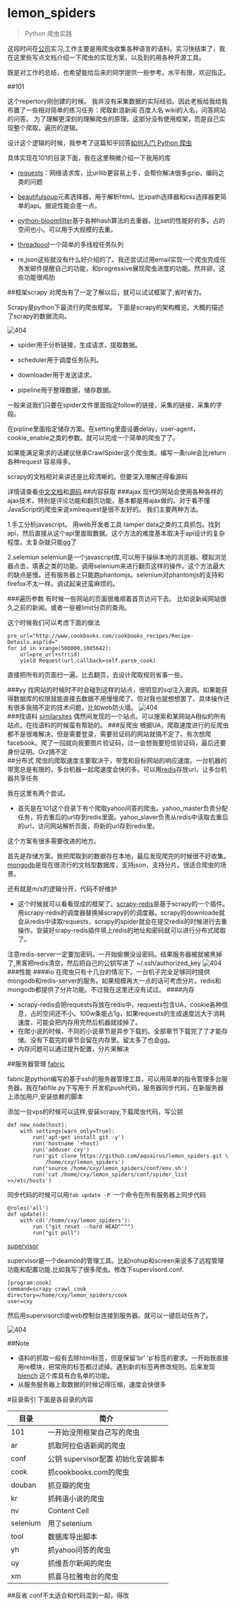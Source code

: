 # lemon_spiders
>Python 爬虫实践

这段时间在[公司]("http://www.speechocean.com")实习,工作主要是用爬虫收集各种语言的语料。实习快结束了，我在这里些写点文档介绍一下爬虫的实现方案，以及到的用各种开源工具。

既是对工作的总结，也希望能给后来的同学提供一些参考。水平有限，欢迎指正。 

##101

这个repertory刚创建的时候。 我并没有采集数据的实际经验。因此老板给我给我布置了一些相对简单的练习任务：爬取新浪新闻 百度人名 wiki的人名，问答网站的问答。 
为了理解更深刻的理解爬虫的原理。这部分没有使用框架，而是自己实现整个爬取，遍历的逻辑。

设计这个逻辑的时候，我参考了这篇知乎回答[如何入门 Python 爬虫](https://www.zhihu.com/question/20899988/answer/24923424)

具体实现在101的目录下面，我在这里稍微介绍一下我用的库

* [requests](http://cn.python-requests.org/zh_CN/latest/)：网络请求库，比urllib更容易上手，会帮你解决很多gzip，编码之类的问题

  
* [beautifulsoup](https://www.crummy.com/software/BeautifulSoup/bs4/doc.zh/#id40)元素选择器，用于解析html。比xpath选择器和css选择器更简单的api。据说性能会差一点。


* [python-bloomfilter](https://github.com/jaybaird/python-bloomfilter)基于各种hash算法的去重器，比set的性能好的多，占的空间也小。可以用于大规模的去重。


* [threadpool](http://chrisarndt.de/projects/threadpool/api/)一个简单的多线程任务队列

* re,json这些就没有什么好介绍的了。我还尝试过用email实现一个爬虫完成任务发邮件提醒自己的功能，和progressive展现爬虫进度的功能。然并卵，这些功能很鸡肋

##框架scrapy 
对爬虫有了一定了解以后，就可以试试框架了,省时省力。

Scrapy是python下最流行的爬虫框架。
下面是scrapy的架构概览。大概的描述了scrapy的数据流向。

![404](https://github.com/aquairus/lemon_spiders/blob/master/doc/scrapy_architecture.png)

* spider用于分析链接，生成请求，提取数据。

* scheduler用于调度任务队列。

* downloader用于发送请求。

* pipeline用于整理数据，储存数据。

一般来说我们只要在spider文件里面指定follow的链接，采集的链接，采集的字段。

在pipline里面指定储存方案。在setting里面设置delay，user-agent，cookie_enable之类的参数。就可以完成一个简单的爬虫了了。  

如果能满足需求的话建议继承CrawlSpider这个爬虫类。编写一条rule会比return 各种request 容易得多。

scrapy的文档相对来讲还是比较清晰的。但要深入理解还得看源码


详情请查看[中文文档](http://scrapy-chs.readthedocs.org/zh_CN/latest/intro/tutorial.html)和[源码](https://github.com/scrapy/scrapy)
##内容获取
###ajax
   现代的网站会使用各种各样的ajax技术，特别是评论功能和翻页功能，基本都是用ajax做的。对于看不懂JavaScript的爬虫来说xmlrequest是很不友好的。
   我们主要两种方法。   

1.手工分析javascript。
	用web开发者工具 tamper data之类的工具抓包。找到api，然后直接从这个api里面取数据。这个方法的难度基本取决于api设计的复杂程度。太复杂就只能gg了
	
2.selemiun
	selemiun是一个javascript库,可以用于操纵本地的浏览器。模拟浏览器点击，填表之类的功能。调用selenium来进行翻页这样的操作。这个方法最大的缺点是慢。还有服务器上只能跑phantomjs。selenium对phantomjs的支持和firefox不太一样。调试起来还蛮麻烦的。

###遍历参数
有时候一些网站的页面很难顺着首页访问下去。
比如说新闻网站很久之前的新闻。或者一些被limit分页的查询。

这个时候我们可以考虑下面的做法
	
	pre_url="http://www.cookbooks.com/cookbooks_recipes/Recipe-Details.asp?id="
    for id in xrange(500000,1085642):
    	url=pre_url+str(id)
		yield Request(url,callback=self.parse_cook)
直接把所有的页面扫一遍。比去翻页，去设计爬取规则省事一些。

###yy
找网站的时候时不时会碰到这样的站点，很明显的sql注入漏洞。如果能获得数据库的权限就能直接去数据不用慢慢爬了。但对我也就想想罢了。具体操作还有很多我搞不定的技术问题，比如web防火墙。 
   ![404](https://github.com/aquairus/lemon_spiders/blob/master/doc/cook.png)  
###找语料
[similarsites](http://www.similarsites.com)
偶然间发现的一个站点。可以搜索和某网站A相似的所有站点。在找语料的时候蛮有帮助的。 
###反爬虫
根据UA，爬取速度进行的反爬虫都不是很难解决。但是需要登录，需要验证码的网站就搞不定了。有次想爬facebook。爬了一回就向我要图片验证码，过一会想我要短信验证码，最后还要身份证明。Orz搞不定   
##分布式
爬虫的爬取速度主要取决于，带宽和目标网站的响应速度。一台机器的带宽总是有限的，多台机器一起爬速度会快的多。可以用[redis](https://github.com/andymccurdy/redis-py)存放url，让多台机器共享任务

我在这里有两个尝试。

* 首先是在101这个目录下有个爬取yahoo问答的爬虫。yahoo_master负责分配任务，将去重后的url存到redis里面。yahoo_slaver负责从redis中读取去重后的url，访问网站解析页面，将新的url存到redis里。

这个方案有很多需要改进的地方。

首先是存储方案。我把爬取到的数据存在本地，最后发现爬完的时候很不好收集。[mongodb](https://github.com/mongodb/mongo-python-driver)是现在很流行的文档型数据库，支持json，支持分片。很适合爬虫的场景。

还有就是m/s的逻辑分开，代码不好维护


* 这个时候就可以看看现成的框架了。[scrapy-redis](https://github.com/rolando/scrapy-redis)是基于scrapy的一个插件。用scrapy-redis的调度器替换掉scrapy的的调度器。scrapy的downloade就会从redis中读取requests，scrapy的spider就会在提交redis的时候进行去重操作。安装好srapy-redis插件填上redis的地址和密码就可以进行分布式爬取了。

注意redis-server一定要加密码。一开始偷懒没设密码。结果服务器被就被黑掉了,黑客把redis清空，然后把自己的公钥写进了 ~/.ssh/authorized_key
![404](https://github.com/aquairus/lemon_spiders/blob/master/doc/key.png) 
###性能
####io
在爬虫只有十几台的情况下，一台机子完全足够同时提供mongodb和redis-server的服务。如果规模再大一点的话可考虑分片。redis和mongodb都提供了分片功能。不过我在这里还没有试过。
####内存
* scrapy-redis会把requests存放在redis中，requests包含UA，cookie各种信息，占的空间还不小。100w条能占1g，如果requests的生成速度远大于消耗速度，可能会把内存用完然后机器就挂掉了。
* 在爬小说的时候，不同的小说章节是异步下载的。全部章节下载完了了才能存储。没有下载完的章节会留在内存里。留太多了也会gg。
* 内存问题可以通过提升配置，分片来解决

##服务器管理
[fabric](http://fabric-chs.readthedocs.org/zh_CN/chs/)

fabric是python编写的基于ssh的服务器管理工具，可以用简单的指令管理多台服务器。我在fabfile.py下写用于 开发机push代码，服务器同步代码，在新服务器上添加用户,安装依赖的脚本

添加一台vps的时候可以这样,安装scrapy,下载爬虫代码，写公钥

	def new_node(host):
		with settings(warn_only=True):
			run('apt-get install git -y')
			run('hostname '+host)
			run('adduser cxy')
			run('git clone https://github.com/aquairus/lemon_spiders.git \
				/home/cxy/lemon_spiders')
			run('source /home/cxy/lemon_spiders/conf/env.sh')
			run('cat /home/cxy/lemon_spiders/conf/spider_list >>/etc/hosts')



同步代码的时候可以用`fab update -P `一个命令在所有服务器上同步代码

	@roles('all')
	def update():
		with cd('/home/cxy/lemon_spiders'):
	 		run ("git reset --hard HEAD^^^")
	 		run("git pull")

   
[supervisor](http://supervisor.readthedocs.org/en/stable/)

supervisor是一个deamon的管理工具。比起nohup和screen来说多了远程管理功能和配置功能.比如我写了很多爬虫。修改下supervisord.conf.

	[program:cook]
	command=scrapy crawl cook
	directory=/home/cxy/lemon_spiders/cook
	user=cxy
然后用supervisorctl或web控制台连接到服务器。就可以一键启动任务了。
   
   ![404](https://github.com/aquairus/lemon_spiders/blob/master/doc/supervisord.png)

##Note

* 语料的抓取一般有去除html标签，但是保留'br' 'p'标签的要求。一开始我直接用re模块，把常用的标签都过滤掉。遇到新的标签再修改规则。后来发现[blench](http://bleach.readthedocs.org/en/latest/) 这个库具有白名单的功能。
* 从服务服务器上取数据的时候记得压缩，速度会快很多

#目录索引
下面是各目录的内容

目录 | 简介 | 
------------ | ------------- |
101 | 一开始没用框架自己写的爬虫 | 
ar| 抓取阿拉伯语新闻的爬虫| 
conf| 公钥 supervisor配置 初始化安装脚本 | 
cook| 抓cookbooks.com的爬虫  | 
douban| 抓豆瓣的爬虫 
kr| 抓韩语小说的爬虫 | 
nv| Content Cell  | 
selenium| 用了selenium  | 
tool| 数据库导出脚本 | 
yh| 抓yahoo问答的爬虫  | 
uy| 抓维吾尔新闻的爬虫| 
xm| 抓喜马拉雅电台的爬虫 | 
##反省
conf不太适合和代码混到一起，得改